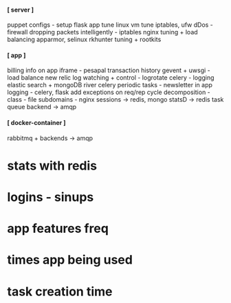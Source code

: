 #### [ server ]

puppet configs - setup
flask app
tune linux vm
tune iptables, ufw
dDos - firewall
dropping packets intelligently - iptables
nginx tuning + load balancing
apparmor, selinux
rkhunter tuning + rootkits

#### [ app ]

billing info on app
iframe - pesapal
transaction history
gevent + uwsgi - load balance
new relic
log watching + control - logrotate
celery - logging
elastic search + mongoDB river
celery periodic tasks - newsletter
in app logging - celery, flask
add exceptions on req/rep cycle
decomposition - class - file
subdomains - nginx
sessions -> redis, mongo
statsD -> redis
task queue backend -> amqp

#### [ docker-container ]

rabbitmq + backends -> amqp



# stats with redis
# logins - sinups
# app features freq
# times app being used
# task creation time
